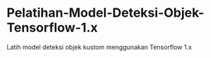 # Pelatihan-Model-Deteksi-Objek-Tensorflow-1.x
Latih model deteksi objek kustom menggunakan Tensorflow 1.x
